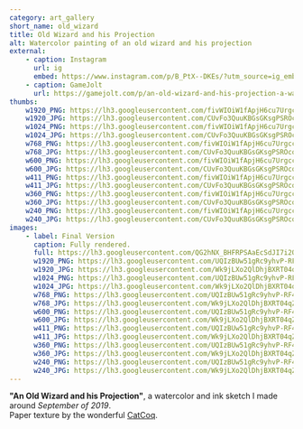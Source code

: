 ```yaml
---
category: art_gallery
short_name: old_wizard
title: Old Wizard and his Projection
alt: Watercolor painting of an old wizard and his projection
external:
    - caption: Instagram
      url: ig
      embed: https://www.instagram.com/p/B_PtX--DKEs/?utm_source=ig_embed&amp;utm_campaign=loading
    - caption: GameJolt
      url: https://gamejolt.com/p/an-old-wizard-and-his-projection-a-watercolor-and-ink-sketch-ukzwpyxb
thumbs:
    w1920_PNG: https://lh3.googleusercontent.com/fivWIOiW1fApjH6cu7UrgccvIMZDndL1tH-V1LqJSUwdGh_dqxs5ZFXTAa7pSm_8cuoZed1mSXqQNAhJwfD7bJhHWQX84VLBDWOkXcKStSS4bXPhL-3qsYoKFmYg21auOJtArugFJw=w355
    w1920_JPG: https://lh3.googleusercontent.com/CUvFo3QuuKBGsGKsgPSROcqBTlqm4K3xb0KNIvZGSgUyx7pRjeHLZD_phBtEVGpyKVRmgirYjS9MLNsSPSL_Ro9ynHw1u_RRRqjYA9xsZ9W6pFMl_qnrEruMvkxRAe_QZ6ICeUjfSA=w355
    w1024_PNG: https://lh3.googleusercontent.com/fivWIOiW1fApjH6cu7UrgccvIMZDndL1tH-V1LqJSUwdGh_dqxs5ZFXTAa7pSm_8cuoZed1mSXqQNAhJwfD7bJhHWQX84VLBDWOkXcKStSS4bXPhL-3qsYoKFmYg21auOJtArugFJw=w284
    w1024_JPG: https://lh3.googleusercontent.com/CUvFo3QuuKBGsGKsgPSROcqBTlqm4K3xb0KNIvZGSgUyx7pRjeHLZD_phBtEVGpyKVRmgirYjS9MLNsSPSL_Ro9ynHw1u_RRRqjYA9xsZ9W6pFMl_qnrEruMvkxRAe_QZ6ICeUjfSA=w284
    w768_PNG: https://lh3.googleusercontent.com/fivWIOiW1fApjH6cu7UrgccvIMZDndL1tH-V1LqJSUwdGh_dqxs5ZFXTAa7pSm_8cuoZed1mSXqQNAhJwfD7bJhHWQX84VLBDWOkXcKStSS4bXPhL-3qsYoKFmYg21auOJtArugFJw=w213
    w768_JPG: https://lh3.googleusercontent.com/CUvFo3QuuKBGsGKsgPSROcqBTlqm4K3xb0KNIvZGSgUyx7pRjeHLZD_phBtEVGpyKVRmgirYjS9MLNsSPSL_Ro9ynHw1u_RRRqjYA9xsZ9W6pFMl_qnrEruMvkxRAe_QZ6ICeUjfSA=w213
    w600_PNG: https://lh3.googleusercontent.com/fivWIOiW1fApjH6cu7UrgccvIMZDndL1tH-V1LqJSUwdGh_dqxs5ZFXTAa7pSm_8cuoZed1mSXqQNAhJwfD7bJhHWQX84VLBDWOkXcKStSS4bXPhL-3qsYoKFmYg21auOJtArugFJw=w166
    w600_JPG: https://lh3.googleusercontent.com/CUvFo3QuuKBGsGKsgPSROcqBTlqm4K3xb0KNIvZGSgUyx7pRjeHLZD_phBtEVGpyKVRmgirYjS9MLNsSPSL_Ro9ynHw1u_RRRqjYA9xsZ9W6pFMl_qnrEruMvkxRAe_QZ6ICeUjfSA=w166
    w411_PNG: https://lh3.googleusercontent.com/fivWIOiW1fApjH6cu7UrgccvIMZDndL1tH-V1LqJSUwdGh_dqxs5ZFXTAa7pSm_8cuoZed1mSXqQNAhJwfD7bJhHWQX84VLBDWOkXcKStSS4bXPhL-3qsYoKFmYg21auOJtArugFJw=w114
    w411_JPG: https://lh3.googleusercontent.com/CUvFo3QuuKBGsGKsgPSROcqBTlqm4K3xb0KNIvZGSgUyx7pRjeHLZD_phBtEVGpyKVRmgirYjS9MLNsSPSL_Ro9ynHw1u_RRRqjYA9xsZ9W6pFMl_qnrEruMvkxRAe_QZ6ICeUjfSA=w114
    w360_PNG: https://lh3.googleusercontent.com/fivWIOiW1fApjH6cu7UrgccvIMZDndL1tH-V1LqJSUwdGh_dqxs5ZFXTAa7pSm_8cuoZed1mSXqQNAhJwfD7bJhHWQX84VLBDWOkXcKStSS4bXPhL-3qsYoKFmYg21auOJtArugFJw=w100
    w360_JPG: https://lh3.googleusercontent.com/CUvFo3QuuKBGsGKsgPSROcqBTlqm4K3xb0KNIvZGSgUyx7pRjeHLZD_phBtEVGpyKVRmgirYjS9MLNsSPSL_Ro9ynHw1u_RRRqjYA9xsZ9W6pFMl_qnrEruMvkxRAe_QZ6ICeUjfSA=w100
    w240_PNG: https://lh3.googleusercontent.com/fivWIOiW1fApjH6cu7UrgccvIMZDndL1tH-V1LqJSUwdGh_dqxs5ZFXTAa7pSm_8cuoZed1mSXqQNAhJwfD7bJhHWQX84VLBDWOkXcKStSS4bXPhL-3qsYoKFmYg21auOJtArugFJw=w66
    w240_JPG: https://lh3.googleusercontent.com/CUvFo3QuuKBGsGKsgPSROcqBTlqm4K3xb0KNIvZGSgUyx7pRjeHLZD_phBtEVGpyKVRmgirYjS9MLNsSPSL_Ro9ynHw1u_RRRqjYA9xsZ9W6pFMl_qnrEruMvkxRAe_QZ6ICeUjfSA=w66
images:
    - label: Final Version
      caption: Fully rendered.
      full: https://lh3.googleusercontent.com/QG2hNX_BHFRPSAaEcSdJI7i2ORBP_eR6iTFWuaNpZcT6xHd238UDp_f57kWHhv82Wpq-DxzJNz841Gr8PURJsr5A08OfZ3Eo6A7_ieRIu097uAGasMFxfuF44kfjZUCI-5LTRzAAag=w1080-h1080
      w1920_PNG: https://lh3.googleusercontent.com/UQIzBUw51gRc9yhvP-RF4AOQTyRkcIknYG2mzpELUd48Fh0w0yYMHvjWtAL2IGupyR09KqxTXohgZXijpNvNdgIY2N8ii1-G7tSgE7JAb-MNeLqvwOYsHhsWb32YBuOrPQgApko20Q=w850
      w1920_JPG: https://lh3.googleusercontent.com/Wk9jLXo2QlDhjBXRT04qZMCeSorQ4E2sM2W0UpMyezD_-tWu33Wc8iAyrsczsQS3ukFyhTyKwwp4nyDGrSbFOtARg2O5MtGuArELzbx_Sl23_SDVOgLqfgSo9oq0ea2GUrfnySZNtA=w850
      w1024_PNG: https://lh3.googleusercontent.com/UQIzBUw51gRc9yhvP-RF4AOQTyRkcIknYG2mzpELUd48Fh0w0yYMHvjWtAL2IGupyR09KqxTXohgZXijpNvNdgIY2N8ii1-G7tSgE7JAb-MNeLqvwOYsHhsWb32YBuOrPQgApko20Q=w711
      w1024_JPG: https://lh3.googleusercontent.com/Wk9jLXo2QlDhjBXRT04qZMCeSorQ4E2sM2W0UpMyezD_-tWu33Wc8iAyrsczsQS3ukFyhTyKwwp4nyDGrSbFOtARg2O5MtGuArELzbx_Sl23_SDVOgLqfgSo9oq0ea2GUrfnySZNtA=w711
      w768_PNG: https://lh3.googleusercontent.com/UQIzBUw51gRc9yhvP-RF4AOQTyRkcIknYG2mzpELUd48Fh0w0yYMHvjWtAL2IGupyR09KqxTXohgZXijpNvNdgIY2N8ii1-G7tSgE7JAb-MNeLqvwOYsHhsWb32YBuOrPQgApko20Q=w533
      w768_JPG: https://lh3.googleusercontent.com/Wk9jLXo2QlDhjBXRT04qZMCeSorQ4E2sM2W0UpMyezD_-tWu33Wc8iAyrsczsQS3ukFyhTyKwwp4nyDGrSbFOtARg2O5MtGuArELzbx_Sl23_SDVOgLqfgSo9oq0ea2GUrfnySZNtA=w533
      w600_PNG: https://lh3.googleusercontent.com/UQIzBUw51gRc9yhvP-RF4AOQTyRkcIknYG2mzpELUd48Fh0w0yYMHvjWtAL2IGupyR09KqxTXohgZXijpNvNdgIY2N8ii1-G7tSgE7JAb-MNeLqvwOYsHhsWb32YBuOrPQgApko20Q=w416
      w600_JPG: https://lh3.googleusercontent.com/Wk9jLXo2QlDhjBXRT04qZMCeSorQ4E2sM2W0UpMyezD_-tWu33Wc8iAyrsczsQS3ukFyhTyKwwp4nyDGrSbFOtARg2O5MtGuArELzbx_Sl23_SDVOgLqfgSo9oq0ea2GUrfnySZNtA=w416
      w411_PNG: https://lh3.googleusercontent.com/UQIzBUw51gRc9yhvP-RF4AOQTyRkcIknYG2mzpELUd48Fh0w0yYMHvjWtAL2IGupyR09KqxTXohgZXijpNvNdgIY2N8ii1-G7tSgE7JAb-MNeLqvwOYsHhsWb32YBuOrPQgApko20Q=w285
      w411_JPG: https://lh3.googleusercontent.com/Wk9jLXo2QlDhjBXRT04qZMCeSorQ4E2sM2W0UpMyezD_-tWu33Wc8iAyrsczsQS3ukFyhTyKwwp4nyDGrSbFOtARg2O5MtGuArELzbx_Sl23_SDVOgLqfgSo9oq0ea2GUrfnySZNtA=w285
      w360_PNG: https://lh3.googleusercontent.com/UQIzBUw51gRc9yhvP-RF4AOQTyRkcIknYG2mzpELUd48Fh0w0yYMHvjWtAL2IGupyR09KqxTXohgZXijpNvNdgIY2N8ii1-G7tSgE7JAb-MNeLqvwOYsHhsWb32YBuOrPQgApko20Q=w250
      w360_JPG: https://lh3.googleusercontent.com/Wk9jLXo2QlDhjBXRT04qZMCeSorQ4E2sM2W0UpMyezD_-tWu33Wc8iAyrsczsQS3ukFyhTyKwwp4nyDGrSbFOtARg2O5MtGuArELzbx_Sl23_SDVOgLqfgSo9oq0ea2GUrfnySZNtA=w250
      w240_PNG: https://lh3.googleusercontent.com/UQIzBUw51gRc9yhvP-RF4AOQTyRkcIknYG2mzpELUd48Fh0w0yYMHvjWtAL2IGupyR09KqxTXohgZXijpNvNdgIY2N8ii1-G7tSgE7JAb-MNeLqvwOYsHhsWb32YBuOrPQgApko20Q=w166
      w240_JPG: https://lh3.googleusercontent.com/Wk9jLXo2QlDhjBXRT04qZMCeSorQ4E2sM2W0UpMyezD_-tWu33Wc8iAyrsczsQS3ukFyhTyKwwp4nyDGrSbFOtARg2O5MtGuArELzbx_Sl23_SDVOgLqfgSo9oq0ea2GUrfnySZNtA=w166
---
```


**"An Old Wizard and his Projection"**, a watercolor and ink sketch I made around *September of 2019*.  
Paper texture by the wonderful [CatCoq](https://www.instagram.com/catcoq/).
